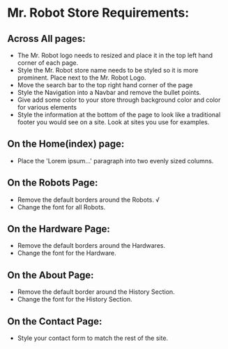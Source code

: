 # Mr. Robot Store Requirements:

## Across All pages:

* The Mr. Robot logo needs to resized and place it in the top left hand corner of each page.
* Style the Mr. Robot store name needs to be styled so it is more prominent. Place next to the Mr. Robot Logo.
* Move the search bar to the top right hand corner of the page
* Style the Navigation into a Navbar and remove the bullet points.
* Give add some color to your store through background color and color for various elements
* Style the information at the bottom of the page to look like a traditional footer you would see on a site. Look at sites you use for examples.

## On the Home(index) page:

* Place the 'Lorem ipsum...' paragraph into two evenly sized columns.

## On the Robots Page:

* Remove the default borders around the Robots. √
* Change the font for all Robots. 

## On the Hardware Page:

* Remove the default borders around the Hardwares.
* Change the font for the Hardware.

## On the About Page:

* Remove the default border around the History Section.
* Change the font for the History Section.

## On the Contact Page:

* Style your contact form to match the rest of the site.

